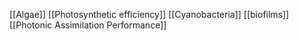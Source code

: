 [[Algae]]
[[Photosynthetic efficiency]]
[[Cyanobacteria]]
[[biofilms]]
[[Photonic Assimilation Performance]]
